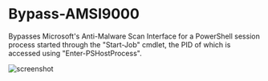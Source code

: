 # Bypass-AMSI9000
Bypasses Microsoft's Anti-Malware Scan Interface for a PowerShell session process started through the "Start-Job" cmdlet, the PID of which is accessed using "Enter-PSHostProcess".

![screenshot](https://raw.githubusercontent.com/securemode/Bypass-AMSI9000/master/image.png)
